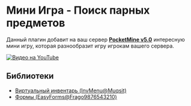 # Мини Игра - Поиск парных предметов

Данный плагин добавит на ваш сервер **[PocketMine v5.0](https://github.com/pmmp/PocketMine-MP)** интересную мини игру,
которая разнообразит игру игрокам вашего сервера.

[![Видео на YouTube](https://img.youtube.com/vi/GPzlIYFCn6I/0.jpg)](https://www.youtube.com/watch?v=GPzlIYFCn6I)

## Библиотеки

- [Виртуальный инвентарь (InvMenu@Muqsit)](https://github.com/Muqsit/InvMenu)
- [Формы (EasyForms@Frago9876543210)](https://github.com/Frago9876543210/EasyForms)
